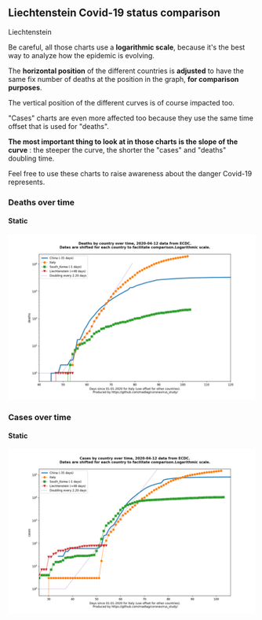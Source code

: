 ## Liechtenstein Covid-19 status comparison 

Liechtenstein



Be careful, all those charts use a **logarithmic scale**, because it's the best way to analyze how the epidemic is evolving.
 
The **horizontal position** of the different countries is **adjusted** to have the same fix number of deaths at the position in the graph, **for comparison purposes**.

The vertical position of the different curves is of course impacted too.

"Cases" charts are even more affected too because they use the same time offset that is used for "deaths".

**The most important thing to look at in those charts is the slope of the curve** : the steeper the curve, the shorter the "cases" and "deaths" doubling time.

Feel free to use these charts to raise awareness about the danger Covid-19 represents. 


 
### Deaths over time
 
#### Static
![Liechtenstein covid-19 deaths static chart](https://raw.githubusercontent.com/madlag/coronavirus_study/master/notebooks/graphs/2020-04-12/countries/Liechtenstein/2020-04-12_Liechtenstein_deaths.png "Liechtenstein covid-19 deaths static chart")   

 
### Cases over time
 
#### Static
![Liechtenstein covid-19 cases static chart](https://raw.githubusercontent.com/madlag/coronavirus_study/master/notebooks/graphs/2020-04-12/countries/Liechtenstein/2020-04-12_Liechtenstein_cases.png "Liechtenstein covid-19 cases static chart")   

